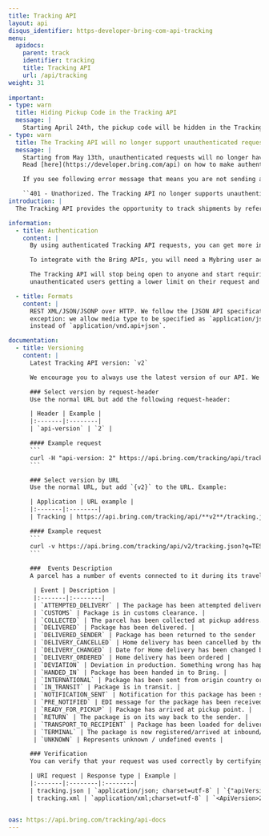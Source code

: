 ```yaml
---
title: Tracking API
layout: api
disqus_identifier: https-developer-bring-com-api-tracking
menu:
  apidocs:
    parent: track
    identifier: tracking
    title: Tracking API
    url: /api/tracking
weight: 31
 
important:
- type: warn
  title: Hiding Pickup Code in the Tracking API
  message: |
    Starting April 24th, the pickup code will be hidden in the Tracking API for senders. As the pickup code is considered personal information for the receiver, we are making this change to comply with GDPR regulations. However, if the pickup code is needed, it can be requested through tracking the shipment in the Mybring portal. Please note that we will maintain an audit log of all requests to view the pickup code.
- type: warn
  title: The Tracking API will no longer support unauthenticated requests from 13.05.2024
  message: |
    Starting from May 13th, unauthenticated requests will no longer have access to the Tracking API. Previously, we implemented rate limiting measures.
    Read [here](https://developer.bring.com/api) on how to make authenticated requests.

    If you see following error message that means you are not sending authenticated requests.

    ``401 - Unathorized. The Tracking API no longer supports unauthenticated requests. Make sure your requests are authenticated. Read more about this on our Bring developer site. https://developer.bring.com/api/tracking/``
introduction: |
  The Tracking API provides the opportunity to track shipments by reference, package or shipment number. It is an easy way to get shipment details and events and make them available for customers. The information available in this API is the same that is publicly available from the [Tracking website](http://tracking.bring.com/).

information:
  - title: Authentication
    content: |
      By using authenticated Tracking API requests, you can get more information such as price, name, address and signatures for proof of delivery. The rate limits are also less strict.

      To integrate with the Bring APIs, you will need a Mybring user account with an API key. Information about prerequisites and authentication headers can be found on the general API [Getting Started page](/api/).

      The Tracking API will stop being open to anyone and start requiring users to be authenticated. We have already started rate limiting unauthenticated users, which will result in
      unauthenticated users getting a lower limit on their request and in the end not being able to use our API. 

  - title: Formats
    content: |
      REST XML/JSON/JSONP over HTTP. We follow the [JSON API specification](http://jsonapi.org/) with one
      exception: we allow media type to be specified as `application/json`
      instead of `application/vnd.api+json`.

documentation:
  - title: Versioning
    content: |
      Latest Tracking API version: `v2`

      We encourage you to always use the latest version of our API. We keep the previous version for some time so that you will get enough time to convert your application. This API supports versioning by two means.

      ### Select version by request-header
      Use the normal URL but add the following request-header:

      | Header | Example |
      |:-------|:--------|
      | `api-version` | `2` |

      #### Example request
      ```
      curl -H "api-version: 2" https://api.bring.com/tracking/api/tracking.json?q=TESTPACKAGEATPICKUPPOINT
      ```

      ### Select version by URL
      Use the normal URL, but add `{v2}` to the URL. Example:

      | Application | URL example |
      |:-------|:--------|
      | Tracking | https://api.bring.com/tracking/api/**v2**/tracking.json?q=TESTPACKAGEATPICKUPPOINT |

      #### Example request
      ```
      curl -v https://api.bring.com/tracking/api/v2/tracking.json?q=TESTPACKAGEATPICKUPPOINT
      ```
    
      ###  Events Description
      A parcel has a number of events connected to it during its travel. Here are a list of current event statuses that can be returned.

       | Event | Description |
       |:-------|:--------|
       | `ATTEMPTED_DELIVERY` | The package has been attempted delivered at the door. Depending on the service it will be tried again or sent to closest pickup point. |
       | `CUSTOMS` | Package is in customs clearance. |
       | `COLLECTED` | The parcel has been collected at pickup address. |
       | `DELIVERED` | Package has been delivered. |
       | `DELIVERED_SENDER` | Package has been returned to the sender |
       | `DELIVERY_CANCELLED` | Home delivery has been cancelled by the customer. |
       | `DELIVERY_CHANGED` | Date for Home delivery has been changed by customer. |
       | `DELIVERY_ORDERED` | Home delivery has been ordered |
       | `DEVIATION` | Deviation in production. Something wrong has happened and there is a probability for delay. |
       | `HANDED_IN` | Package has been handed in to Bring. |
       | `INTERNATIONAL` | Package has been sent from origin country or arrived at destination country. |
       | `IN_TRANSIT` | Package is in transit. |
       | `NOTIFICATION_SENT` | Notification for this package has been sent by sms, push and/or mail. This can be informational notifications and action notification like pickup notice. |
       | `PRE_NOTIFIED` | EDI message for the package has been received by Bring. |
       | `READY_FOR_PICKUP` | Package has arrived at pickup point. |
       | `RETURN` | The package is on its way back to the sender. |
       | `TRANSPORT_TO_RECIPIENT` | Package has been loaded for delivery to the recipient. |
       | `TERMINAL` | The package is now registered/arrived at inbound/outbound storage terminal |
       | `UNKNOWN` | Represents unknown / undefined events |

      ### Verification
      You can verify that your request was used correctly by certifying that the response contains an element based on the request type:

      | URI request | Response type | Example |
      |:-------|:--------|:--------|
      | tracking.json | `application/json; charset=utf-8` | `{"apiVersion": "2"}` |
      | tracking.xml | `application/xml;charset=utf-8` | `<ApiVersion>2</ApiVersion>` |


oas: https://api.bring.com/tracking/api-docs
---
```

